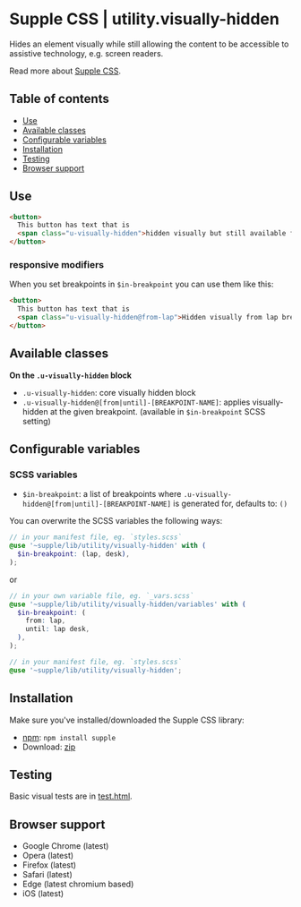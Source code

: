 # Supple CSS | utility.visually-hidden

Hides an element visually while still allowing the content to be accessible to assistive technology, e.g. screen readers.

Read more about [Supple CSS](https://github.com/supple-css/supple).

## Table of contents

* [Use](#use)
* [Available classes](#available-classes)
* [Configurable variables](#configurable-variables)
* [Installation](#installation)
* [Testing](#testing)
* [Browser support](#browser-support)

## Use

```html
<button>
  This button has text that is
  <span class="u-visually-hidden">hidden visually but still available for screenreaders etc.</span>
</button>
```

### responsive modifiers
When you set breakpoints in `$in-breakpoint` you can use them like this:

```html
<button>
  This button has text that is
  <span class="u-visually-hidden@from-lap">Hidden visually from lap breakpoint but still available for screenreaders etc.</span>
</button>
```

## Available classes

**On the `.u-visually-hidden` block**

* `.u-visually-hidden`: core visually hidden block
* `.u-visually-hidden@[from|until]-[BREAKPOINT-NAME]`: applies visually-hidden at the given breakpoint. (available in `$in-breakpoint` SCSS setting)

## Configurable variables

### SCSS variables

* `$in-breakpoint`: a list of breakpoints where `.u-visually-hidden@[from|until]-[BREAKPOINT-NAME]` is generated for, defaults to: `()`

You can overwrite the SCSS variables the following ways:

```scss
// in your manifest file, eg. `styles.scss`
@use '~supple/lib/utility/visually-hidden' with (
  $in-breakpoint: (lap, desk),
);
```
or
```scss
// in your own variable file, eg. `_vars.scss`
@use '~supple/lib/utility/visually-hidden/variables' with (
  $in-breakpoint: (
    from: lap,
    until: lap desk,
  ),
);

// in your manifest file, eg. `styles.scss`
@use '~supple/lib/utility/visually-hidden';
```


## Installation
Make sure you've installed/downloaded the Supple CSS library:

* [npm](https://www.npmjs.com/package/supple): `npm install supple`
* Download: [zip](https://github.com/supple-css/supple/releases/latest)


## Testing
Basic visual tests are in [test.html](./test.html).


## Browser support

* Google Chrome (latest)
* Opera (latest)
* Firefox (latest)
* Safari (latest)
* Edge (latest chromium based)
* iOS (latest)
